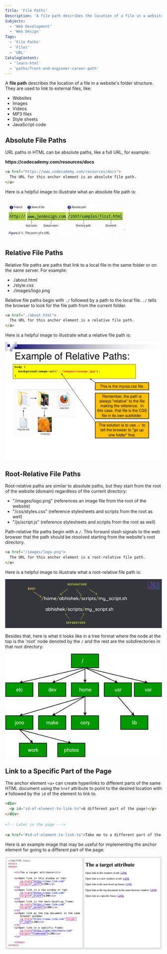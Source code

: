 ```yaml
---
Title: 'File Paths'
Description: 'A file path describes the location of a file in a website's folder structure. They are used to link to external files.'
Subjects:
  - 'Web Development'
  - 'Web Design'
Tags:
  - 'File Paths'
  - 'Files'
  - 'URL'
CatalogContent:
  - 'learn-html'
  - 'paths/front-end-engineer-career-path'
---
```


A **file path** describes the location of a file in a website's folder structure. They are used to link to external files, like:

- Websites
- Images
- Videos
- MP3 files
- Style sheets
- JavaScript code

## Absolute File Paths

URL paths in HTML can be absolute paths, like a full URL, for example:

**<span>https\:<span>\/\/codecademy\.com/resources/docs**

```html
<a href="https://www.codecademy.com/resources/docs">
  The URL for this anchor element is an absolute file path.
</a>
```

Here is a helpful image to illustrate what an absolute file path is:

![This image demonstrates the absolute file path of a URL](https://raw.githubusercontent.com/Codecademy/docs/main/media/abs-filepath.png)

## Relative File Paths

Relative file paths are paths that link to a local file in the same folder or on the same server. For example:

- ./about.html
- ./style.css
- ./images/logo.png

Relative file paths begin with `./` followed by a path to the local file. `./` tells the browser to look for the file path from the current folder.

```html
<a href="./about.html">
  The URL for this anchor element is a relative file path.
</a>
```

Here is a helpful image to illustrate what a relative file path is:

![This image explains a relative path with a tree example and explanation](https://raw.githubusercontent.com/Codecademy/docs/main/media/rel-filepath.png)

## Root-Relative File Paths

Root-relative paths are similar to absolute paths, but they start from the root of the website (domain) regardless of the current directory:

- "/images/logo.png" (references an image file from the root of the website)
- "/css/styles.css" (reference stylesheets and scripts from the root as well)
- "/js/script.js" (reference stylesheets and scripts from the root as well)

Path-relative file paths begin with a `/`. This forward slash signals to the web browser that the path should be resolved starting from the website's root directory.

```html
<a href="/images/logo.png">
  The URL for this anchor element is a root-relative file path.
</a>
```

Here is a helpful image to illustrate what a root-relative file path is:

![This image shows what a root folder looks like](https://raw.githubusercontent.com/Codecademy/docs/main/media/root-relative-path.png)

Besides that, here is what it looks like in a tree format where the node at the top is the 'root' node denoted by the `/` and the rest are the subdirectories in that root directory:

![This image visualizes what a root directory looks like with all of its subdirectories](https://raw.githubusercontent.com/Codecademy/docs/main/media/root-relative-path-tree.png)

## Link to a Specific Part of the Page

The anchor element `<a>` can create hyperlinks to different parts of the same HTML document using the `href` attribute to point to the desired location with `#` followed by the `id` of the element to link to.

```html
<div>
  <p id="id-of-element-to-link-to">A different part of the page!</p>
</div>

<!-- Later in the page --->

<a href="#id-of-element-to-link-to">Take me to a different part of the page</a>
```

Here is an example image that may be useful for implementing the anchor element for going to a different part of the page:

![This image shows how to use the anchor element to go to a specific part of a page](https://raw.githubusercontent.com/Codecademy/docs/main/media/anchor-specific-page.png)
